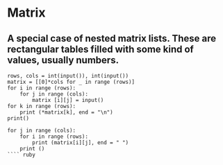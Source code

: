 Matrix 
======
A special case of nested matrix lists. 
These are rectangular tables filled with some kind of values, usually numbers.
----
````
rows, cols = int(input()), int(input())
matrix = [[0]*cols for _ in range (rows)]
for i in range (rows):
    for j in range (cols):
        matrix [i][j] = input()
for k in range (rows):
    print (*matrix[k], end = "\n")
print()
    
for j in range (cols):
    for i in range (rows):
        print (matrix[i][j], end = " ")
    print ()
```` ruby
